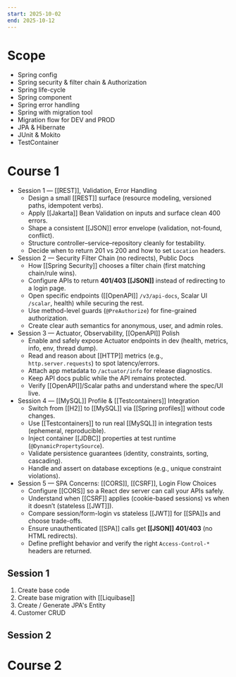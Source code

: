 ```yaml
---
start: 2025-10-02
end: 2025-10-12
---
```


# Scope
- Spring config
- Spring security & filter chain & Authorization
- Spring life-cycle
- Spring component
- Spring error handling
- Spring with migration tool
- Migration flow for DEV and PROD
- JPA & Hibernate
- JUnit & Mokito
- TestContainer

# Course 1

- Session 1 — [[REST]], Validation, Error Handling
	- Design a small [[REST]] surface (resource modeling, versioned paths, idempotent verbs).	    
	- Apply [[Jakarta]] Bean Validation on inputs and surface clean 400 errors.
	- Shape a consistent [[JSON]] error envelope (validation, not-found, conflict).
	- Structure controller–service–repository cleanly for testability.
	- Decide when to return 201 vs 200 and how to set `Location` headers.
- Session 2 — Security Filter Chain (no redirects), Public Docs
	- How [[Spring Security]] chooses a filter chain (first matching chain/rule wins).
	- Configure APIs to return **401/403 [[JSON]]** instead of redirecting to a login page.
	- Open specific endpoints ([[OpenAPI]] `/v3/api-docs`, Scalar UI `/scalar`, health) while securing the rest.
	- Use method-level guards (`@PreAuthorize`) for fine-grained authorization.
	- Create clear auth semantics for anonymous, user, and admin roles.
- Session 3 — Actuator, Observability, [[OpenAPI]] Polish
	- Enable and safely expose Actuator endpoints in dev (health, metrics, info, env, thread dump).
	- Read and reason about [[HTTP]] metrics (e.g., `http.server.requests`) to spot latency/errors.
	- Attach app metadata to `/actuator/info` for release diagnostics.
	- Keep API docs public while the API remains protected.
	- Verify [[OpenAPI]]/Scalar paths and understand where the spec/UI live.
- Session 4 — [[MySQL]] Profile & [[Testcontainers]] Integration
	- Switch from [[H2]] to [[MySQL]] via [[Spring profiles]] without code changes.
	- Use [[Testcontainers]] to run real [[MySQL]] in integration tests (ephemeral, reproducible).
	- Inject container [[JDBC]] properties at test runtime (`@DynamicPropertySource`).
	- Validate persistence guarantees (identity, constraints, sorting, cascading).
	- Handle and assert on database exceptions (e.g., unique constraint violations).
- Session 5 — SPA Concerns: [[CORS]], [[CSRF]], Login Flow Choices
	- Configure [[CORS]] so a React dev server can call your APIs safely.  
	- Understand when [[CSRF]] applies (cookie-based sessions) vs when it doesn’t (stateless [[JWT]]).
	- Compare session/form-login vs stateless [[JWT]] for [[SPA]]s and choose trade-offs.
	- Ensure unauthenticated [[SPA]] calls get **[[JSON]] 401/403** (no HTML redirects).
	- Define preflight behavior and verify the right `Access-Control-*` headers are returned.

## Session 1
1. Create base code
2. Create base migration with [[Liquibase]]
3. Create / Generate JPA's Entity
4. Customer CRUD

## Session 2

# Course 2